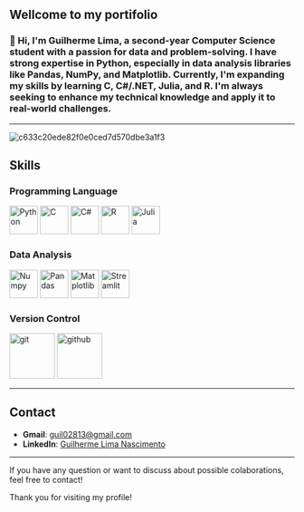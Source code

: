 ## Wellcome to my portifolio

### 👋 Hi, I'm Guilherme Lima, a second-year Computer Science student with a passion for data and problem-solving. I have strong expertise in Python, especially in data analysis libraries like Pandas, NumPy, and Matplotlib. Currently, I'm expanding my skills by learning C, C#/.NET, Julia, and R. I'm always seeking to enhance my technical knowledge and apply it to real-world challenges.
---
![c633c20ede82f0e0ced7d570dbe3a1f3](https://i.giphy.com/media/v1.Y2lkPTc5MGI3NjExcGl2eTNmb2lmZmhhc21paTBma2RpMDQyeDFldGI3bHM5eHIxMTZ6ZCZlcD12MV9pbnRlcm5hbF9naWZfYnlfaWQmY3Q9Zw/RMwgs5kZqkRyhF24KK/giphy.gif)
## Skills

### Programming Language
<img src="https://cdn.jsdelivr.net/gh/devicons/devicon/icons/python/python-original.svg" alt="Python" width="50" height="50"/>
<img src="https://cdn.jsdelivr.net/gh/devicons/devicon/icons/c/c-original.svg" alt="C" width="50" height="50"/>
<img src="https://cdn.jsdelivr.net/gh/devicons/devicon/icons/csharp/csharp-original.svg" alt="C#" width="50" height="50"/>     
<img src="https://cdn.jsdelivr.net/gh/devicons/devicon/icons/r/r-original.svg" alt="R" width="50" height="50"/>
<img src="https://cdn.jsdelivr.net/gh/devicons/devicon/icons/julia/julia-original.svg" alt="Julia" width="50" height="50"/>

### Data Analysis
<img src="https://cdn.jsdelivr.net/gh/devicons/devicon/icons/numpy/numpy-original.svg" alt="Numpy" width="50" height="50"/>
<img src="https://cdn.jsdelivr.net/gh/devicons/devicon/icons/pandas/pandas-original.svg" alt="Pandas" width="50" height="50"/>
<img src="https://cdn.jsdelivr.net/gh/devicons/devicon/icons/matplotlib/matplotlib-original.svg" alt="Matplotlib" width="50" height="50"/>
<img src="https://cdn.jsdelivr.net/gh/devicons/devicon/icons/streamlit/streamlit-original.svg" alt="Streamlit" width="50" height="50"/>

### Version Control

  <img src="https://cdn.jsdelivr.net/gh/devicons/devicon@latest/icons/git/git-original-wordmark.svg" alt="git" width="80" height="80"/>
<img src="https://cdn.jsdelivr.net/gh/devicons/devicon@latest/icons/github/github-original-wordmark.svg" alt="github" width="80" height="80"/>
          
          
---


## Contact

- **Gmail**: [guil02813@gmail.com](mailto:gui02813@gmail.com)
- **LinkedIn**: [Guilherme Lima Nascimento](www.linkedin.com/in/guilherme-lima-nascimento-34857a302)
---

If you have any question or want to discuss about possible colaborations, feel free to contact!

Thank you for visiting my profile!
